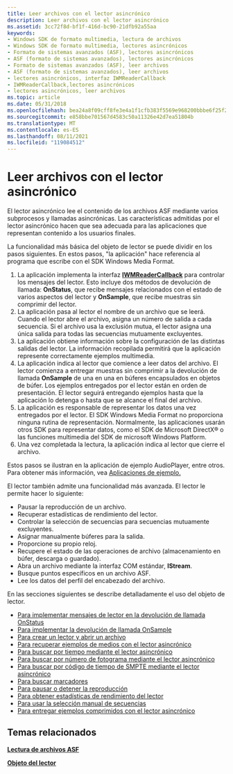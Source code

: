 ```yaml
---
title: Leer archivos con el lector asincrónico
description: Leer archivos con el lector asincrónico
ms.assetid: 3cc72f8d-bf1f-416d-bc90-21dfb92a55aa
keywords:
- Windows SDK de formato multimedia, lectura de archivos
- Windows SDK de formato multimedia, lectores asincrónicos
- Formato de sistemas avanzados (ASF), lectores asincrónicos
- ASF (formato de sistemas avanzados), lectores asincrónicos
- Formato de sistemas avanzados (ASF), leer archivos
- ASF (formato de sistemas avanzados), leer archivos
- lectores asincrónicos, interfaz IWMReaderCallback
- IWMReaderCallback,lectores asincrónicos
- lectores asincrónicos, leer archivos
ms.topic: article
ms.date: 05/31/2018
ms.openlocfilehash: bea24a8f09cff8fe3e4a1f1cfb383f5569e968200bbbe6f25f2c8f225b3c18f5
ms.sourcegitcommit: e858bbe701567d4583c50a11326e42d7ea51804b
ms.translationtype: MT
ms.contentlocale: es-ES
ms.lasthandoff: 08/11/2021
ms.locfileid: "119084512"
---
```

# <a name="reading-files-with-the-asynchronous-reader"></a>Leer archivos con el lector asincrónico

El lector asincrónico lee el contenido de los archivos ASF mediante varios subprocesos y llamadas asincrónicas. Las características admitidas por el lector asincrónico hacen que sea adecuada para las aplicaciones que representan contenido a los usuarios finales.

La funcionalidad más básica del objeto de lector se puede dividir en los pasos siguientes. En estos pasos, "la aplicación" hace referencia al programa que escribe con el SDK Windows Media Format.

1.  La aplicación implementa la interfaz [**IWMReaderCallback**](/previous-versions/windows/desktop/api/wmsdkidl/nn-wmsdkidl-iwmreadercallback) para controlar los mensajes del lector. Esto incluye dos métodos de devolución de llamada: **OnStatus**, que recibe mensajes relacionados con el estado de varios aspectos del lector y **OnSample**, que recibe muestras sin comprimir del lector.
2.  La aplicación pasa al lector el nombre de un archivo que se leerá. Cuando el lector abre el archivo, asigna un número de salida a cada secuencia. Si el archivo usa la exclusión mutua, el lector asigna una única salida para todas las secuencias mutuamente excluyentes.
3.  La aplicación obtiene información sobre la configuración de las distintas salidas del lector. La información recopilada permitirá que la aplicación represente correctamente ejemplos multimedia.
4.  La aplicación indica al lector que comience a leer datos del archivo. El lector comienza a entregar muestras sin comprimir a la devolución de llamada **OnSample** de una en una en búferes encapsulados en objetos de búfer. Los ejemplos entregados por el lector están en orden de presentación. El lector seguirá entregando ejemplos hasta que la aplicación lo detenga o hasta que se alcance el final del archivo.
5.  La aplicación es responsable de representar los datos una vez entregados por el lector. El SDK Windows Media Format no proporciona ninguna rutina de representación. Normalmente, las aplicaciones usarán otros SDK para representar datos, como el SDK de Microsoft DirectX® o las funciones multimedia del SDK de microsoft Windows Platform.
6.  Una vez completada la lectura, la aplicación indica al lector que cierre el archivo.

Estos pasos se ilustran en la aplicación de ejemplo AudioPlayer, entre otros. Para obtener más información, vea [Aplicaciones de ejemplo.](sample-applications.md)

El lector también admite una funcionalidad más avanzada. El lector le permite hacer lo siguiente:

-   Pausar la reproducción de un archivo.
-   Recuperar estadísticas de rendimiento del lector.
-   Controlar la selección de secuencias para secuencias mutuamente excluyentes.
-   Asignar manualmente búferes para la salida.
-   Proporcione su propio reloj.
-   Recupere el estado de las operaciones de archivo (almacenamiento en búfer, descarga o guardado).
-   Abra un archivo mediante la interfaz COM estándar, **IStream**.
-   Busque puntos específicos en un archivo ASF.
-   Lee los datos del perfil del encabezado del archivo.

En las secciones siguientes se describe detalladamente el uso del objeto de lector.

-   [Para implementar mensajes de lector en la devolución de llamada OnStatus](to-implement-reader-messages-in-the-onstatus-callback.md)
-   [Para implementar la devolución de llamada OnSample](to-implement-the-onsample-callback.md)
-   [Para crear un lector y abrir un archivo](to-create-a-reader-and-open-a-file.md)
-   [Para recuperar ejemplos de medios con el lector asincrónico](to-retrieve-media-samples-with-the-asynchronous-reader.md)
-   [Para buscar por tiempo mediante el lector asincrónico](to-seek-by-time-using-the-asynchronous-reader.md)
-   [Para buscar por número de fotograma mediante el lector asincrónico](to-seek-by-frame-number-using-the-asynchronous-reader.md)
-   [Para buscar por código de tiempo de SMPTE mediante el lector asincrónico](to-seek-by-smpte-time-code-using-the-asynchronous-reader.md)
-   [Para buscar marcadores](to-seek-to-markers.md)
-   [Para pausar o detener la reproducción](to-pause-or-stop-playback.md)
-   [Para obtener estadísticas de rendimiento del lector](to-get-reader-performance-statistics.md)
-   [Para usar la selección manual de secuencias](to-use-manual-stream-selection.md)
-   [Para entregar ejemplos comprimidos con el lector asincrónico](to-deliver-compressed-samples-with-the-asynchronous-reader.md)

## <a name="related-topics"></a>Temas relacionados

<dl> <dt>

[**Lectura de archivos ASF**](reading-asf-files.md)
</dt> <dt>

[**Objeto del lector**](reader-object.md)
</dt> </dl>

 

 




